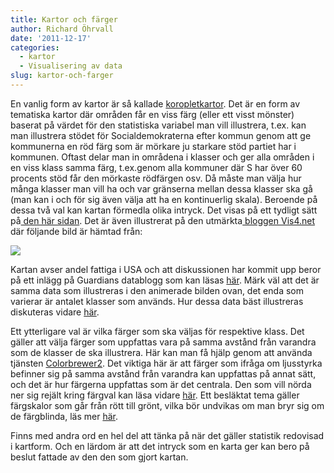 ```yaml
---
title: Kartor och färger
author: Richard Öhrvall
date: '2011-12-17'
categories:
  - kartor
  - Visualisering av data
slug: kartor-och-farger
---
```


En vanlig form av kartor är så kallade [koropletkartor](http://en.wikipedia.org/wiki/Choropleth_map). Det är en form av tematiska kartor där områden får en viss färg (eller ett visst mönster) baserat på värdet för den statistiska variabel man vill illustrera, t.ex. kan man illustrera stödet för Socialdemokraterna efter kommun genom att ge kommunerna en röd färg som är mörkare ju starkare stöd partiet har i kommunen. Oftast delar man in områdena i klasser och ger alla områden i en viss klass samma färg, t.ex.genom alla kommuner där S har över 60 procents stöd får den mörkaste rödfärgen osv. Då måste man välja hur många klasser man vill ha och var gränserna mellan dessa klasser ska gå (man kan i och för sig även välja att ha en kontinuerlig skala). Beroende på dessa två val kan kartan förmedla olika intryck. Det visas på ett tydligt sätt på[ den här sidan](http://gabrielflor.it/counties). Det är även illustrerat på den utmärkta[ bloggen Vis4.net](http://vis4.net/blog/posts/choropleth-maps/) där följande bild är hämtad från:

![](http://vis4.net/blog/wp-content/uploads/2011/12/choropleth-classes.gif)

Kartan avser andel fattiga i USA och att diskussionen har kommit upp beror på ett inlägg på Guardians datablogg som kan läsas [här](http://www.guardian.co.uk/news/datablog/interactive/2011/sep/15/us-poverty-mapped). Märk väl att det är samma data som illustreras i den animerade bilden ovan, det enda som varierar är antalet klasser som används. Hur dessa data bäst illustreras diskuteras vidare [här](http://www.excelcharts.com/blog/the-same-data-the-same-map-different-stories/).

Ett ytterligare val är vilka färger som ska väljas för respektive klass. Det gäller att välja färger som uppfattas vara på samma avstånd från varandra som de klasser de ska illustrera. Här kan man få hjälp genom att använda tjänsten [Colorbrewer2](http://colorbrewer2.org/). Det viktiga här är att färger som ifråga om ljusstyrka befinner sig på samma avstånd från varandra kan uppfattas på annat sätt, och det är hur färgerna uppfattas som är det centrala. Den som vill nörda ner sig rejält kring färgval kan läsa vidare [här](http://vis4.net/blog/posts/avoid-equidistant-hsv-colors/). Ett besläktat tema gäller färgskalor som går från rött till grönt, vilka bör undvikas om man bryr sig om de färgblinda, läs mer [här](http://vis4.net/blog/posts/goodbye-redgreen-scales/).

Finns med andra ord en hel del att tänka på när det gäller statistik redovisad i kartform. Och en lärdom är att det intryck som en karta ger kan bero på beslut fattade av den den som gjort kartan.

